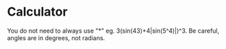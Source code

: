 # Calculator

You do not need to always use "*" eg. 3(sin(43)+4|sin(5^4)|)^3. 
Be careful, angles are in degrees, not radians.